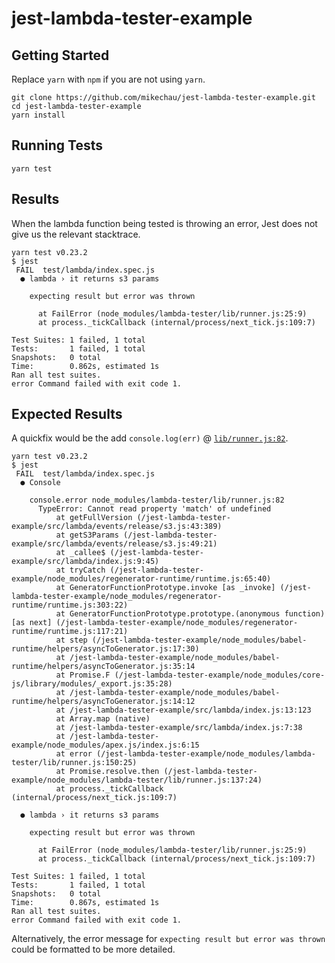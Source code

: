 # jest-lambda-tester-example

## Getting Started

Replace `yarn` with `npm` if you are not using `yarn`.

```
git clone https://github.com/mikechau/jest-lambda-tester-example.git
cd jest-lambda-tester-example
yarn install
```

## Running Tests

```
yarn test
```

## Results

When the lambda function being tested is throwing an error, Jest does not give us the relevant stacktrace.

```
yarn test v0.23.2
$ jest 
 FAIL  test/lambda/index.spec.js
  ● lambda › it returns s3 params

    expecting result but error was thrown
      
      at FailError (node_modules/lambda-tester/lib/runner.js:25:9)
      at process._tickCallback (internal/process/next_tick.js:109:7)

Test Suites: 1 failed, 1 total
Tests:       1 failed, 1 total
Snapshots:   0 total
Time:        0.862s, estimated 1s
Ran all test suites.
error Command failed with exit code 1.
```

## Expected Results

A quickfix would be the add `console.log(err)` @ [`lib/runner.js:82`](https://github.com/vandium-io/lambda-tester/blob/master/lib/runner.js#L82:L83).

```
yarn test v0.23.2
$ jest 
 FAIL  test/lambda/index.spec.js
  ● Console

    console.error node_modules/lambda-tester/lib/runner.js:82
      TypeError: Cannot read property 'match' of undefined
          at getFullVersion (/jest-lambda-tester-example/src/lambda/events/release/s3.js:43:389)
          at getS3Params (/jest-lambda-tester-example/src/lambda/events/release/s3.js:49:21)
          at _callee$ (/jest-lambda-tester-example/src/lambda/index.js:9:45)
          at tryCatch (/jest-lambda-tester-example/node_modules/regenerator-runtime/runtime.js:65:40)
          at GeneratorFunctionPrototype.invoke [as _invoke] (/jest-lambda-tester-example/node_modules/regenerator-runtime/runtime.js:303:22)
          at GeneratorFunctionPrototype.prototype.(anonymous function) [as next] (/jest-lambda-tester-example/node_modules/regenerator-runtime/runtime.js:117:21)
          at step (/jest-lambda-tester-example/node_modules/babel-runtime/helpers/asyncToGenerator.js:17:30)
          at /jest-lambda-tester-example/node_modules/babel-runtime/helpers/asyncToGenerator.js:35:14
          at Promise.F (/jest-lambda-tester-example/node_modules/core-js/library/modules/_export.js:35:28)
          at /jest-lambda-tester-example/node_modules/babel-runtime/helpers/asyncToGenerator.js:14:12
          at /jest-lambda-tester-example/src/lambda/index.js:13:123
          at Array.map (native)
          at /jest-lambda-tester-example/src/lambda/index.js:7:38
          at /jest-lambda-tester-example/node_modules/apex.js/index.js:6:15
          at error (/jest-lambda-tester-example/node_modules/lambda-tester/lib/runner.js:150:25)
          at Promise.resolve.then (/jest-lambda-tester-example/node_modules/lambda-tester/lib/runner.js:137:24)
          at process._tickCallback (internal/process/next_tick.js:109:7)

  ● lambda › it returns s3 params

    expecting result but error was thrown
      
      at FailError (node_modules/lambda-tester/lib/runner.js:25:9)
      at process._tickCallback (internal/process/next_tick.js:109:7)

Test Suites: 1 failed, 1 total
Tests:       1 failed, 1 total
Snapshots:   0 total
Time:        0.867s, estimated 1s
Ran all test suites.
error Command failed with exit code 1.
```

Alternatively, the error message for `expecting result but error was thrown` could be formatted to be more detailed.

